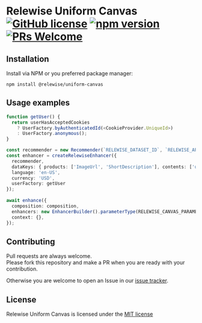 # Relewise Uniform Canvas [![GitHub license](https://img.shields.io/badge/license-MIT-blue.svg)](./LICENSE) [![npm version](https://badge.fury.io/js/@relewise%2Funiform-canvas.svg)](https://badge.fury.io/js/@relewise%2uniform-canvas) [![PRs Welcome](https://img.shields.io/badge/PRs-welcome-brightgreen.svg)](https://github.com/Relewise/relewise-integrations-uniform-canvas/pulls)

## Installation 

Install via NPM or you preferred package manager: 

```
npm install @relewise/uniform-canvas
```

## Usage examples

```ts
function getUser() {
  return userHasAcceptedCookies 
    ? UserFactory.byAuthenticatedId(<CookieProvider.UniqueId>) 
    : UserFactory.anonymous();
}

const recommender = new Recommender(`RELEWISE_DATASET_ID`, `RELEWISE_API_KEY`)
const enhancer = createRelewiseEnhancer({
  recommender,
  dataKeys: { products: ['ImageUrl', 'ShortDescription'], contents: ['url'] },
  language: 'en-US',
  currency: 'USD',
  userFactory: getUser
});
  
await enhance({
  composition: composition,
  enhancers: new EnhancerBuilder().parameterType(RELEWISE_CANVAS_PARAMETER_TYPES, enhancer),
  context: {},
});
```

## Contributing

Pull requests are always welcome.  
Please fork this repository and make a PR when you are ready with your contribution.  

Otherwise you are welcome to open an Issue in our [issue tracker](https://github.com/Relewise/relewise-integrations-uniform-canvas/issues).

## License

Relewise Uniform Canvas is licensed under the [MIT license](./LICENSE)
